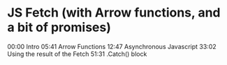 # JS Fetch (with Arrow functions, and a bit of promises)

00:00 Intro
05:41 Arrow Functions
12:47 Asynchronous Javascript
33:02 Using the result of the Fetch
51:31 .Catch() block
